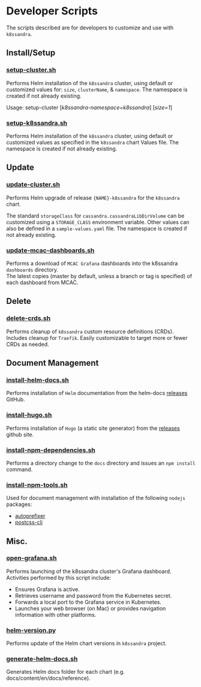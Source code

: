 
# Developer Scripts
The scripts described are for developers to customize and use with `k8ssandra`.

## Install/Setup

### [setup-cluster.sh](https://github.com/k8ssandra/k8ssandra/tree/main/scripts/setup-cluster.sh)

Performs Helm installation of the `k8ssandra` cluster, using default or customized values for: `size`, `clusterName`,
& `namespace`. The namespace is created if not already existing.

Usage: setup-cluster [_k8ssandra-namespace=k8ssandra_] <name> [_size=1_]

### [setup-k8ssandra.sh](https://github.com/k8ssandra/k8ssandra/tree/main/scripts/setup-k8ssandra.sh)

Performs Helm installation of the `k8ssandra` cluster, using default or customized values as specified in
the `k8ssandra` chart Values file. The namespace is created if not already existing.

## Update

### [update-cluster.sh](https://github.com/k8ssandra/k8ssandra/tree/main/scripts/update-cluster.sh)

Performs Helm upgrade of release `{NAME}-k8ssandra` for the `k8ssandra` chart.

The standard `storageClass` for `cassandra.cassandraLibDirVolume` can be customized
using a `STORAGE_CLASS` environment variable.  Other values can also be defined
in a `sample-values.yaml` file. The namespace is created if not already existing.

### [update-mcac-dashboards.sh](https://github.com/k8ssandra/k8ssandra/tree/main/scripts/update-mcac-dashboards.sh)

Performs a download of `MCAC Grafana` dashboards into the k8ssandra `dashboards` directory.  
The latest copies (master by default, unless a branch or tag is specified) of each dashboard from MCAC.


## Delete

### [delete-crds.sh](https://github.com/k8ssandra/k8ssandra/tree/main/scripts/delete-crds.sh)

Performs cleanup of `k8ssandra` custom resource definitions (CRDs).   Includes cleanup for `Traefik`.  Easily
customizable to target more or fewer CRDs as needed.

## Document Management

### [install-helm-docs.sh](https://github.com/k8ssandra/k8ssandra/tree/main/scripts/install-helm-docs.sh)
Performs installation of `Helm` documentation from the helm-docs [releases](https://github.com/norwoodj/helm-docs/releases) GitHub.

### [install-hugo.sh](https://github.com/k8ssandra/k8ssandra/tree/main/scripts/install-hugo.sh)
Performs installation of `Hugo` (a static site generator) from the [releases](https://github.com/gohugoio/hugo/releases/) github site.

### [install-npm-dependencies.sh](https://github.com/k8ssandra/k8ssandra/tree/main/scripts/install-npm-dependencies.sh)
Performs a directory change to the `docs` directory and issues an `npm install` command.

### [install-npm-tools.sh](https://github.com/k8ssandra/k8ssandra/tree/main/scripts/install-npm-tools.sh)
Used for document management with installation of the following `nodejs` packages:
* [autoprefixer](https://www.npmjs.com/package/autoprefixer)
* [postcss-cli](https://www.npmjs.com/package/postcss-cli)

## Misc.

### [open-grafana.sh](https://github.com/k8ssandra/k8ssandra/tree/main/scripts/open-grafana.sh)

Performs launching of the k8ssandra cluster's Grafana dashboard.  Activities performed by this script include:
* Ensures Grafana is active.
* Retrieves username and password from the Kubernetes secret.
* Forwards a local port to the Grafana service in Kubernetes.
* Launches your web browser (on Mac) or provides navigation information with other platforms.

### [helm-version.py](https://github.com/k8ssandra/k8ssandra/tree/main/scripts/helm-version.py)

Performs update of the Helm chart versions in `k8ssandra` project.

### [generate-helm-docs.sh](https://github.com/k8ssandra/k8ssandra/tree/main/scripts/generate-helm-docs.sh)
Generates Helm docs folder for each chart (e.g. docs/content/en/docs/reference).


